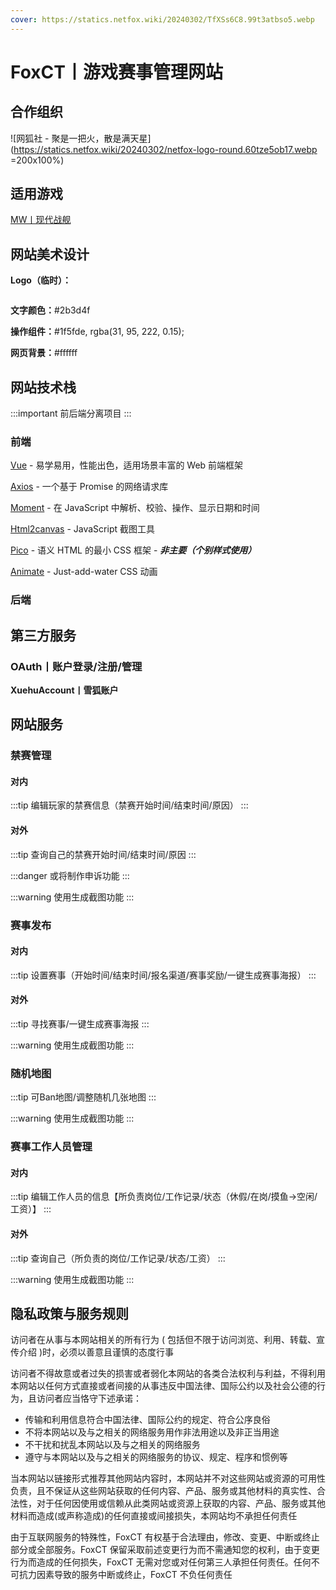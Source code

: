 ```yaml
---
cover: https://statics.netfox.wiki/20240302/TfXSs6C8.99t3atbso5.webp
---
```


# FoxCT丨游戏赛事管理网站

## 合作组织

![网狐社 - 聚是一把火，散是满天星](<https://statics.netfox.wiki/20240302/netfox-logo-round.60tze5ob17.webp> =200x100%)

## 适用游戏

[MW丨现代战舰](https://artstorm.com)

## 网站美术设计

**Logo（临时）：**

![]()

**文字颜色：**#2b3d4f

<ColorShow color="#2b3d4f"/>

**操作组件：**#1f5fde, rgba(31, 95, 222, 0.15);

<ColorShow color="#1f5fde"/>

<ColorShow color="rgba(31, 95, 222, 0.15)"/>

**网页背景：**#ffffff

<ColorShow color="#ffffff"/>

## 网站技术栈

:::important 前后端分离项目
:::

### 前端

[Vue](https://cn.vuejs.org/) - 易学易用，性能出色，适用场景丰富的 Web 前端框架

[Axios](https://www.axios-http.cn/) - 一个基于 Promise 的网络请求库

[Moment](https://momentjs.cn/) - 在 JavaScript 中解析、校验、操作、显示日期和时间

[Html2canvas](https://html2canvas.cn/) - JavaScript 截图工具

[Pico](https://picocss.com/) - 语义 HTML 的最小 CSS 框架 - ***非主要（个别样式使用）***

[Animate](https://animate.style/) - Just-add-water CSS 动画

### 后端

## 第三方服务

### OAuth丨账户登录/注册/管理

 **XuehuAccount丨雪狐账户**

## 网站服务

### 禁赛管理

#### 对内

:::tip 编辑玩家的禁赛信息（禁赛开始时间/结束时间/原因）
:::

#### 对外

:::tip 查询自己的禁赛开始时间/结束时间/原因
:::

:::danger 或将制作申诉功能
:::

:::warning 使用生成截图功能
:::

### 赛事发布

#### 对内

:::tip 设置赛事（开始时间/结束时间/报名渠道/赛事奖励/一键生成赛事海报）
:::

#### 对外

:::tip 寻找赛事/一键生成赛事海报
:::

:::warning 使用生成截图功能
:::

### 随机地图

:::tip 可Ban地图/调整随机几张地图
:::

:::warning 使用生成截图功能
:::

### 赛事工作人员管理

#### 对内

:::tip 编辑工作人员的信息【所负责岗位/工作记录/状态（休假/在岗/摸鱼->空闲/工资）】
:::

#### 对外

:::tip 查询自己（所负责的岗位/工作记录/状态/工资）
:::

:::warning 使用生成截图功能
:::

## 隐私政策与服务规则

访问者在从事与本网站相关的所有行为 ( 包括但不限于访问浏览、利用、转载、宣传介绍 )时，必须以善意且谨慎的态度行事

访问者不得故意或者过失的损害或者弱化本网站的各类合法权利与利益，不得利用本网站以任何方式直接或者间接的从事违反中国法律、国际公约以及社会公德的行为，且访问者应当恪守下述承诺：

- 传输和利用信息符合中国法律、国际公约的规定、符合公序良俗
- 不将本网站以及与之相关的网络服务用作非法用途以及非正当用途
- 不干扰和扰乱本网站以及与之相关的网络服务
- 遵守与本网站以及与之相关的网络服务的协议、规定、程序和惯例等

当本网站以链接形式推荐其他网站内容时，本网站并不对这些网站或资源的可用性负责，且不保证从这些网站获取的任何内容、产品、服务或其他材料的真实性、合法性，对于任何因使用或信赖从此类网站或资源上获取的内容、产品、服务或其他材料而造成(或声称造成)的任何直接或间接损失，本网站均不承担任何责任

由于互联网服务的特殊性，FoxCT 有权基于合法理由，修改、变更、中断或终止部分或全部服务。FoxCT 保留采取前述变更行为而不需通知您的权利，由于变更行为而造成的任何损失，FoxCT 无需对您或对任何第三人承担任何责任。任何不可抗力因素导致的服务中断或终止，FoxCT 不负任何责任

